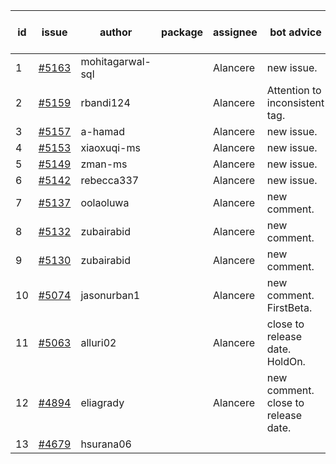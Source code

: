 | id | issue | author | package | assignee | bot advice | created date of issue | target release date | date from target |
| ------ | ------ | ------ | ------ | ------ | ------ | ------ | ------ | :-----: |
| 1 | [#5163](https://github.com/Azure/sdk-release-request/issues/5163) | mohitagarwal-sql |  | Alancere | new issue. | 04-24 | 05-24 |  |
| 2 | [#5159](https://github.com/Azure/sdk-release-request/issues/5159) | rbandi124 |  | Alancere | Attention to inconsistent tag. | 04-24 | 05-24 |  |
| 3 | [#5157](https://github.com/Azure/sdk-release-request/issues/5157) | a-hamad |  | Alancere | new issue. | 04-24 | 05-24 |  |
| 4 | [#5153](https://github.com/Azure/sdk-release-request/issues/5153) | xiaoxuqi-ms |  | Alancere | new issue. | 04-24 | 05-24 |  |
| 5 | [#5149](https://github.com/Azure/sdk-release-request/issues/5149) | zman-ms |  | Alancere | new issue. | 04-24 | 05-24 |  |
| 6 | [#5142](https://github.com/Azure/sdk-release-request/issues/5142) | rebecca337 |  | Alancere | new issue. | 04-23 | 05-24 |  |
| 7 | [#5137](https://github.com/Azure/sdk-release-request/issues/5137) | oolaoluwa |  | Alancere | new comment. | 04-16 | 05-24 |  |
| 8 | [#5132](https://github.com/Azure/sdk-release-request/issues/5132) | zubairabid |  | Alancere | new comment. | 04-12 | 05-24 |  |
| 9 | [#5130](https://github.com/Azure/sdk-release-request/issues/5130) | zubairabid |  | Alancere | new comment. | 04-12 | 05-24 |  |
| 10 | [#5074](https://github.com/Azure/sdk-release-request/issues/5074) | jasonurban1 |  | Alancere | new comment. FirstBeta. | 03-22 | 05-24 |  |
| 11 | [#5063](https://github.com/Azure/sdk-release-request/issues/5063) | alluri02 |  | Alancere | close to release date. HoldOn. | 03-20 | 04-26 | 0 |
| 12 | [#4894](https://github.com/Azure/sdk-release-request/issues/4894) | eliagrady |  | Alancere | new comment. close to release date. | 01-18 | 04-26 | 0 |
| 13 | [#4679](https://github.com/Azure/sdk-release-request/issues/4679) | hsurana06 |  |  |  | 10-23 |  | 0 |
